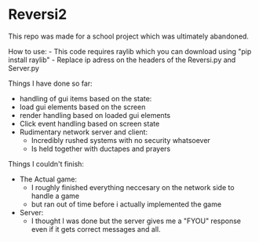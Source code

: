 # Reversi2
This repo was made for a school project which was ultimately abandoned.  
  
How to use:
    - This code requires raylib which you can download using "pip install raylib"
    - Replace ip adress on the headers of the Reversi.py and Server.py



Things I have done so far:  
  - handling of gui items based on the state:
  - load gui elements based on the screen
  - render handling based on loaded gui elements
  - Click event handling based on screen state
  - Rudimentary network server and client:
    - Incredibly rushed systems with no security whatsoever
    - Is held together with ductapes and prayers  
  
Things I couldn't finish:  
  - The Actual game:
    - I roughly finished everything neccesary on the network side to handle a game
    - but ran out of time before i actually implemented the game
  - Server:
      - I thought I was done but the server gives me a "FYOU" response even if it gets correct messages and all.
